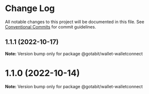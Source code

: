 # Change Log

All notable changes to this project will be documented in this file.
See [Conventional Commits](https://conventionalcommits.org) for commit guidelines.

## 1.1.1 (2022-10-17)

**Note:** Version bump only for package @gotabit/wallet-walletconnect





# 1.1.0 (2022-10-14)

**Note:** Version bump only for package @gotabit/wallet-walletconnect
